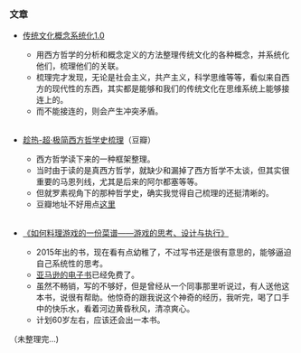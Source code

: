 ### 文章

* [传统文化概念系统化1.0](https://www.bilibili.com/read/cv17282826)
  * 用西方哲学的分析和概念定义的方法整理传统文化的各种概念，并系统化他们，梳理他们的关联。
  * 梳理完才发现，无论是社会主义，共产主义，科学思维等等，看似来自西方的现代性的东西，其实都是能够和我们的传统文化在思维系统上能够接连上的。
  * 而不能接连的，则会产生冲突矛盾。
<br/><br/>

* [趁热-超·极简西方哲学史梳理](https://www.douban.com/note/609014973/?_i=7169539bzRzHOc)（豆瓣）
  * 西方哲学读下来的一种框架整理。
  * 当时由于读的是真西方哲学，就缺少和漏掉了西方哲学不太谈，但其实很重要的马恩列线，尤其是后来的阿尔都塞等等。
  * 但就罗素视角下的那种哲学史，确实我觉得自己梳理的还挺清晰的。
  * 豆瓣地址不好用点[这里](HistoryofWPH.md)
<br/><br/>

* [《如何料理游戏的一份菜谱——游戏的思考、设计与执行》](http://e.dangdang.com/products/1901212283.html)
  * 2015年出的书，现在看有点幼稚了，不过写书还是很有意思的，能够逼迫自己系统性的思考。
  * [亚马逊的电子书](https://www.amazon.cn/dp/B071NZJ3QX/ref=sr_1_1?__mk_zh_CN=%E4%BA%9A%E9%A9%AC%E9%80%8A%E7%BD%91%E7%AB%99&keywords=%E5%A6%82%E4%BD%95%E6%96%99%E7%90%86%E6%B8%B8%E6%88%8F%E7%9A%84%E4%B8%80%E4%BB%BD%E8%8F%9C%E8%B0%B1%E2%80%94%E2%80%94%E6%B8%B8%E6%88%8F%E7%9A%84%E6%80%9D%E8%80%83%E3%80%81%E8%AE%BE%E8%AE%A1%E4%B8%8E%E6%89%A7%E8%A1%8C&qid=1657349063&sr=8-1)已经免费了。
  * 虽然不畅销，写的不够好，但是曾经从一个同事那里听说过，有人送他这本书，说很有帮助。他惊奇的跟我说这个神奇的经历，我听完，喝了口手中的快乐水，看着河边黄昏秋风，清凉爽心。
  * 计划60岁左右，应该还会出一本书。

（未整理完...)
